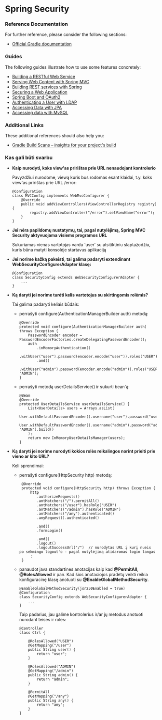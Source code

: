 # Spring Security

### Reference Documentation
For further reference, please consider the following sections:

* [Official Gradle documentation](https://docs.gradle.org)

### Guides
The following guides illustrate how to use some features concretely:

* [Building a RESTful Web Service](https://spring.io/guides/gs/rest-service/)
* [Serving Web Content with Spring MVC](https://spring.io/guides/gs/serving-web-content/)
* [Building REST services with Spring](https://spring.io/guides/tutorials/bookmarks/)
* [Securing a Web Application](https://spring.io/guides/gs/securing-web/)
* [Spring Boot and OAuth2](https://spring.io/guides/tutorials/spring-boot-oauth2/)
* [Authenticating a User with LDAP](https://spring.io/guides/gs/authenticating-ldap/)
* [Accessing Data with JPA](https://spring.io/guides/gs/accessing-data-jpa/)
* [Accessing data with MySQL](https://spring.io/guides/gs/accessing-data-mysql/)

### Additional Links
These additional references should also help you:

* [Gradle Build Scans – insights for your project's build](https://scans.gradle.com#gradle)

### Kas gali būti svarbu

- __Kaip nurodyti, koks view'as pririštas prie URL nenaudojant kontrolerio__
    
    Pavyzdžiui nurodome, viewą kuris bus rodomas esant klaidai, t.y. koks view'as pririštas prie URL /error:

    ```
    @Configuration
    class MVCConfig implements WebMvcConfigurer {
        @Override
        public void addViewControllers(ViewControllerRegistry registry) {
            registry.addViewController("/error").setViewName("error");
        }
    }
    ```
- __Jei nėra papildomų nustatymų, tai, pagal nutylėjimą, Spring MVC Security aktyvuojama visiems programos URL__
    
    Sukuriamas vienas vartotojas vardu 'user' su atsitiktiniu slaptažodžiu, kuris būna matyti konsolėje 
    startavus aplikaciją
    
- __Jei norime kažką pakeisti, tai galima padaryti extendinant WebSecurityConfigurerAdapter klasę:__
    ```
    @Configuration
    class SecurityConfig extends WebSecurityConfigurerAdapter {
        ...
    }
    ```
- __Ką daryti jei norime turėti kelis vartotojus su skirtingomis rolėmis?__
    
    Tai galima padaryti keliais būdais:

    - perrašyti configure(AuthenticationManagerBuilder auth) metodą:
        ```
        @Override
        protected void configure(AuthenticationManagerBuilder auth) throws Exception {
            PasswordEncoder encoder = PasswordEncoderFactories.createDelegatingPasswordEncoder();
            auth
                .inMemoryAuthentication()
                .withUser("user").password(encoder.encode("user")).roles("USER")
                .and()
                .withUser("admin").password(encoder.encode("admin")).roles("USER", "ADMIN");
        }
        ``` 
        
    - perrašyti metodą userDetailsService() ir sukurti bean'ą: 
        ```
        @Bean
        @Override
        protected UserDetailsService userDetailsService() {
            List<UserDetails> users = Arrays.asList(
                User.withDefaultPasswordEncoder().username("user").password("user").roles("USER").build(),
                User.withDefaultPasswordEncoder().username("admin").password("admin").roles("USER", "ADMIN").build()
            );
            return new InMemoryUserDetailsManager(users);
        }

        ```
- __Ką daryti jei norime nurodyti kokios rolės reikalingos norint prieiti prie vieno ar kito URL?__
    
    Keli sprendimai:
    
    - perrašyti configure(HttpSecurity http) metodą:
        ```
         @Override
         protected void configure(HttpSecurity http) throws Exception {
             http
                .authorizeRequests()
                .antMatchers("/").permitAll()
                .antMatchers("/user").hasRole("USER")
                .antMatchers("/admin").hasRole("ADMIN")
                .antMatchers("/any").authenticated()
                .anyRequest().authenticated()
                
                .and()
                .formLogin()
                
                .and()
                .logout()
                .logoutSuccessUrl("/")  // nurodytas URL į kurį nueis po sėkmingo logout'o - pagal nutylėjimą atidaromas login langas
             ;
         }

        ```
        
    - panaudot java standartines anotacijas kaip kad __@PermitAll__, __@RolesAllowed__ ir pan.
        Kad šios anotaciojos pradėtų veikti reikia konfiguracinę klasę anotuoti su __@EnableGlobalMethodSecurity__.
        ```
        @EnableGlobalMethodSecurity(jsr250Enabled = true)
        @Configuration
        class SecurityConfig extends WebSecurityConfigurerAdapter {
            ...
        }

        ```
        
        Taip padarius, jau galime kontrolerius ir/ar jų metodus anotuoti nurodant teises ir roles:
        ```
        @Controller
        class Ctrl {
        
            @RolesAllowed("USER")
            @GetMapping("/user")
            public String user() {
                return "user";
            }
        
            @RolesAllowed("ADMIN")
            @GetMapping("/admin")
            public String admin() {
                return "admin";
            }
        
            @PermitAll
            @GetMapping("/any")
            public String any() {
                return "any";
            }
        }
        ```
